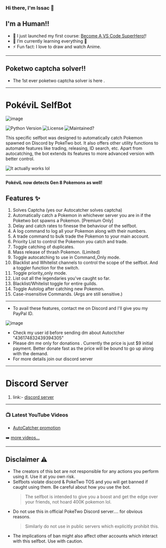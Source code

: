 ### Hi there, I'm Issac  👋

## I'm a Human!!

- 🔭 I just launched my first course: [Become A VS Code SuperHero!][course]!
- 🌱 I’m currently learning everything 🤣
- ⚡ Fun fact: I love to draw and watch Anime.

---
## Poketwo captcha solver!!
* The 1st ever poketwo captcha solver is here .
---

# PokéviL SelfBot
![image](https://cdn.discordapp.com/avatars/844213425680416838/3bc96ea5512cbb081e511e72449efaf7.png)

![Python Version](https://img.shields.io/badge/python-3.8-blue.svg?style=for-the-badge) ![License](https://img.shields.io/github/license/mashape/apistatus.svg?style=for-the-badge) ![Maintained?](https://img.shields.io/badge/Maintained%3F-Premium%20Version+-red.svg?style=for-the-badge) 

This specific selfbot was designed to automatically catch Pokemon spawned on Discord by PokeTwo bot. It also offers other utility functions to automate features like trading, releasing, ID search, etc. Apart from autocatching, the bot extends its features to more advanced version with better control.

![It actually works lol](https://media.discordapp.net/attachments/827130387825295381/867774914290253844/Screenshot_20210722-195728.jpg)

---


**PokéviL now detects Gen 8 Pokemons as well!**

## Features ✨
1. Solves Captcha (yes our Autocatcher solves captcha)
2. Automatically catch a Pokemon in whichever server you are in if the Poketwo bot spawns a Pokemon. [Premium Only]
3. Delay and catch rates to finesse the behaviour of the selfbot.
4. A log command to log all your Pokemon along with their numbers.
5. A trade command to bulk trade the Pokemon to your main account.
6. Priority List to control the Pokemon you catch and trade.
7. Toggle catching of duplicates.
8. Mass release of thrash Pokemon. (Limited)
9. Toggle autocatching to use in Command_Only mode.
10. Blacklist and Whitelist channels to control the scope of the selfbot. And a toggler function for the switch.
11. Toggle priority_only mode.
12. List out all the legendaries you've caught so far.
13. Blacklist/Whitelist toggle for entire guilds.
14. Toggle Autolog after catching new Pokemon.
15. Case-insensitive Commands. (Args are still sensitive.)

---

* To avail these features, contact me on Discord and I'll give you my PayPal ID. 
 
 ![image](https://cdn.discordapp.com/attachments/827130387825295381/867694840175263744/Screenshot_20210722-143910.jpg)
 
 * Check my user id before sending dm about Autoctcher "436174832439394305"
 * Please dm me only for donations . Currently the price is just $9 initial payment. Better donate fast as the price will be bound to go up along with the demand.
 * For more details join our discord server 

---

# Discord Server
1. link:- [discord server](https://discord.gg/Q3QcfKqT2U) 
---

### 📺 Latest YouTube Videos

<!-- YOUTUBE:START -->
- [AutoCatcher promotion](https://youtu.be/fbACSgCC5BA)
<!-- YOUTUBE:END -->

➡️ [more videos...](https://youtube.com/Disboidatt)

---

## Disclaimer ⚠️
* The creators of this bot are not responsible for any actions you perform using it. Use it at you own risk.
* Selfbots violate discord & PokeTwo TOS and you will get banned if caught using them. Be careful about how you use the bot.
  > The selfbot is intended to give you a boost and get the edge over your friends, not hoard 400K pokemon lol.
* Do not use this in official PokeTwo Discord server.... for obvious reasons.
  > Similarly do not use in public servers which explicitly prohibit this.
* The implications of ban might also affect other accounts which interact with this selfbot. Use with caution.  

 

[course]: http://vsCodeHero.com
